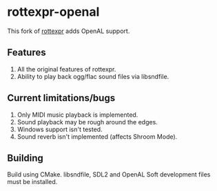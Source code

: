# rottexpr-openal

This fork of [rottexpr](https://github.com/LTCHIPS/rottexpr) adds OpenAL support.

## Features

1. All the original features of rottexpr.
2. Ability to play back ogg/flac sound files via libsndfile.

## Current limitations/bugs

1. Only MIDI music playback is implemented.
2. Sound playback may be rough around the edges.
3. Windows support isn't tested.
4. Sound reverb isn't implemented (affects Shroom Mode).

## Building

Build using CMake. libsndfile, SDL2 and OpenAL Soft development files must be installed.
